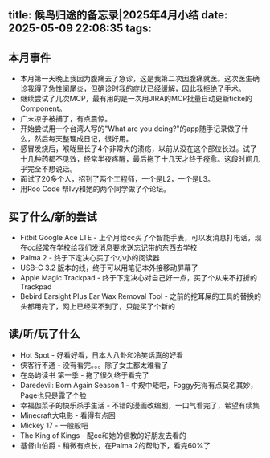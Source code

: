 title: 候鸟归途的备忘录|2025年4月小结
date: 2025-05-09 22:08:35
tags:
---
## 本月事件

- 本月第一天晚上我因为腹痛去了急诊，这是我第二次因腹痛就医。这次医生确诊我得了急性阑尾炎，但确诊时我的症状已经缓解，因此我拒绝了手术。
- 继续尝试了几次MCP，最有用的是一次用JIRA的MCP批量自动更新ticke的Component。
- 广末凉子被捕了，有点震惊。
- 开始尝试用一个台湾人写的"What are you doing?"的app随手记录做了什么，然后每天整理成日记，很好用。
- 感冒发烧后，喉咙里长了4个非常大的溃疡，以前从没在这个部位长过。试了十几种药都不见效，经常半夜疼醒，最后拖了十几天才终于痊愈。这段时间几乎完全不想说话。
- 面试了20多个人，招到了两个工程师，一个是L2，一个是L3。
- 用Roo Code 帮Ivy和她的两个同学做了个论坛。



## 买了什么/新的尝试

- Fitbit Google Ace LTE - 上个月给cc买了个智能手表，可以发消息打电话，现在cc经常在学校给我们发消息要求送忘记带的东西去学校
- Palma 2 - 终于下定决心买了个小小的阅读器
- USB-C 3.2 版本的线，终于可以用笔记本外接移动屏幕了
- Apple Magic Trackpad - 终于下定决心对自己好一点，买了个从来不打折的Trackpad
- Bebird Earsight Plus Ear Wax Removal Tool - 之前的挖耳屎的工具的替换的头都用完了，网上已经买不到了，只能买了个新的


## 读/听/玩了什么

- Hot Spot - 好看好看，日本人八卦和冷笑话真的好看
- 侠客行不通 - 没有看完。。。除了女主都太难看了
- 在岛屿读书 第一季 - 拖了很久终于看完了
- Daredevil: Born Again Season 1 - 中规中矩吧，Foggy死得有点莫名其妙， Page也只是露了个脸
- 幸福伽菜子的快乐杀手生活 - 不错的漫画改编剧，一口气看完了，希望有续集
- Minecraft大电影 - 看得有点困
- Mickey 17 - 一般般吧
- The King of Kings - 配cc和她的信教的好朋友去看的
- 基督山伯爵 - 稍微有点长，在Palma 2的帮助下，看完60%了